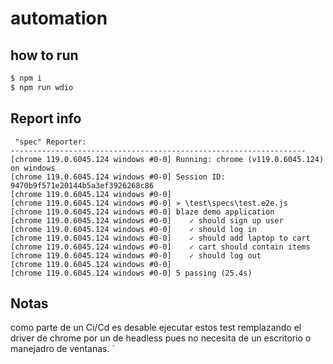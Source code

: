 # automation


## how to run 

```sh
$ npm i
$ npm run wdio
```
## Report info

```
 "spec" Reporter:
------------------------------------------------------------------
[chrome 119.0.6045.124 windows #0-0] Running: chrome (v119.0.6045.124) on windows
[chrome 119.0.6045.124 windows #0-0] Session ID: 9470b9f571e20144b5a3ef3926268c86
[chrome 119.0.6045.124 windows #0-0]
[chrome 119.0.6045.124 windows #0-0] » \test\specs\test.e2e.js
[chrome 119.0.6045.124 windows #0-0] blaze demo application
[chrome 119.0.6045.124 windows #0-0]    ✓ should sign up user
[chrome 119.0.6045.124 windows #0-0]    ✓ should log in
[chrome 119.0.6045.124 windows #0-0]    ✓ should add laptop to cart
[chrome 119.0.6045.124 windows #0-0]    ✓ cart should contain items
[chrome 119.0.6045.124 windows #0-0]    ✓ should log out
[chrome 119.0.6045.124 windows #0-0]
[chrome 119.0.6045.124 windows #0-0] 5 passing (25.4s)
```
    
## Notas
 como parte de un Ci/Cd es desable ejecutar estos test remplazando el driver de chrome por un de headless pues no necesita de un escritorio o manejadro de ventanas.
`